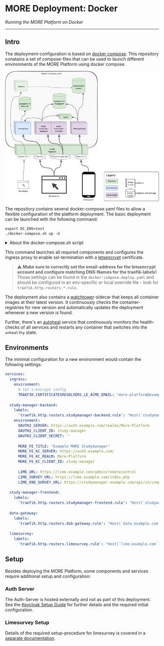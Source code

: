 # MORE Deployment: Docker

_Running the MORE Platform on Docker_

---

## Intro

The deployment-configuration is based on [docker compose](https://docs.docker.com/compose/).
This repository conatains a set of compose-files that can be used to launch different environments
of the MORE Platform using docker compose.

![Deployment Overview](doc/img/deployment-overview.drawio.png)

The repository contains several docker-compose.yaml files to allow a flexible configuration of the platform deployment.
The basic deployment can be launched with the following command:

```shell
export DC_ENV=test
./docker-compose.sh up -d
```

<details>
<summary>About the docker-compose.sh script</summary>

The shell-script `docker-compose.sh` will combine different compose-files together:
* `docker-compose.yaml` - the basic defaults
* `docker-compose.deploy.yaml` - deployment overrides

    Adds additional services like `watchtower` and `autohealer` and configures the `ingress` for production

* `docker-compose.${DC_ENV}.yaml` - environment-specific overrides (optional)

    Allows adding environment-specific overrides

* `docker-compose.local.yaml` - local overrides (on the server, not managed by git)

    This allows to add additional overrides directly on the server.

</details>

This command launches all required components and configures the ingress proxy to enable ssl-termination with
a [letsencrypt](https://letsencrypt.org/) certificate.

> :warning: **Make sure to correctly set the email-address for the letsencrypt account and configure matching DNS-Names
> for the traefik-labels!**<br>
> Those settings can be found in the `docker-compose.deploy.yaml` and should be configured in an env-specific or local
> override file - look for `traefik.http.routers.*.rule`.

The deployment also contains a [watchtower](https://github.com/containrrr/watchtower)-sidecar that keeps all container
images at their latest version. It continuously checks the container-registries for new version and automatically
updates the deployment whenever a new version is found.

Further, there's an [autoheal](https://github.com/willfarrell/docker-autoheal) service that continuously monitors the
health-checks of all services and restarts any container that switches into the `unhealthy` state.

## Environments

The minimal configuration for a new environment would contain the following settings:

```yaml
services:
  ingress:
    environment:
      # let's-encrypt config
      TRAEFIK_CERTIFICATESRESOLVERS_LE_ACME_EMAIL: "more-platform@example.com"

  study-manager-backend:
    labels:
      'traefik.http.routers.studymanager-backend.rule': "Host(`studymanager.example.com`) && (PathPrefix(`/api`) || PathPrefix(`/kibana`) || PathPrefix(`/oauth2`) || PathPrefix(`/login`))"
    environment:
      OAUTH2_SERVER: https://auth.example.com/realms/More-Platform
      OAUTH2_CLIENT_ID: study-manager
      OAUTH2_CLIENT_SECRET: ''
    
      MORE_FE_TITLE: "Example MORE Studymanager"
      MORE_FE_KC_SERVER: https://auth.example.com/
      MORE_FE_KC_REALM: More-Platform
      MORE_FE_KC_CLIENT_ID: study-manager

      LIME_URL: https://lime.example.com/admin/remotecontrol
      LIME_SURVEY_URL: https://lime.example.com/index.php
      LIME_END_SURVEY_URL: https://studymanager.example.com/api/v1/components/observation/lime-survey-observation/end.html

  study-manager-frontend:
    labels:
      'traefik.http.routers.studymanager-frontend.rule': "Host(`studymanager.example.com`)"

  data-gateway:
    labels:
      'traefik.http.routers.dsb-gateway.rule': "Host(`data.example.com`)"

  limesurvey:
    labels:
      'traefik.http.routers.limesurvey.rule': "Host(`lime.example.com`)"
```

## Setup

Besides deploying the MORE Platform, some components and services require additional setup and configuration:

### Auth Server

The Auth-Server is hosted externally and not as part of this deployment.
See the [Keycloak Setup Guide](https://github.com/MORE-Platform/more-auth-keycloak#setup)
for further details and the required initial configuration.

### Limesurvey Setup

Details of the required setup-procedure for limesurvey is covered in a
[separate documentation](SETUP_LIMESURVEY.md).